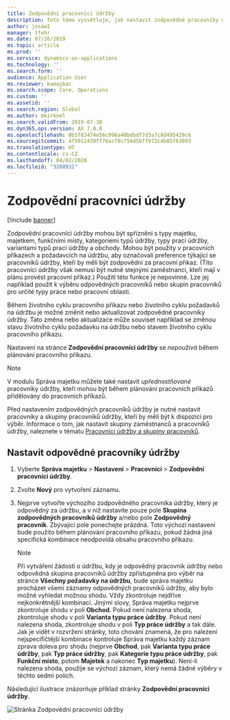```yaml
---
title: Zodpovědní pracovníci údržby
description: Toto téma vysvětluje, jak nastavit zodpovědné pracovníky údržby v modulu Správa majetku.
author: josaw1
manager: tfehr
ms.date: 07/26/2019
ms.topic: article
ms.prod: ''
ms.service: dynamics-ax-applications
ms.technology: ''
ms.search.form: ''
audience: Application User
ms.reviewer: kamaybac
ms.search.scope: Core, Operations
ms.custom: ''
ms.assetid: ''
ms.search.region: Global
ms.author: mkirknel
ms.search.validFrom: 2019-07-30
ms.dyn365.ops.version: AX 7.0.0
ms.openlocfilehash: 0b5f83474e56c996a40bdbdf7d3a7c8d495429c6
ms.sourcegitcommit: 4f9912439ff78acf0c754d5bff972c4b85763093
ms.translationtype: HT
ms.contentlocale: cs-CZ
ms.lasthandoff: 04/02/2020
ms.locfileid: "3208931"
---
```

# <a name="responsible-maintenance-workers"></a>Zodpovědní pracovníci údržby

[!include [banner](../../includes/banner.md)]

 

Zodpovědní pracovníci údržby mohou být spřízněni s typy majetku, majetkem, funkčními místy, kategoriemi typů údržby, typy prací údržby, variantami typů prací údržby a obchody. Mohou být použity v pracovních příkazech a požadavcích na údržbu, aby označovali preference týkající se pracovníků údržby, kteří by měli být zodpovědní za pracovní příkaz. (Tito pracovníci údržby však nemusí být nutně stejnými zaměstnanci, kteří mají v plánu provést pracovní příkaz.) Použití této funkce je nepovinné. Lze jej například použít k výběru odpovědných pracovníků nebo skupin pracovníků pro určité typy práce nebo pracovní oblasti.

Během životního cyklu pracovního příkazu nebo životního cyklu požadavků na údržbu je možné změnit nebo aktualizovat zodpovědné pracovníky údržby. Tato změna nebo aktualizace může souviset například se změnou stavu životního cyklu požadavku na údržbu nebo stavem životního cyklu pracovního příkazu.

Nastavení na stránce **Zodpovědní pracovníci údržby** se *nepoužívá* během plánování pracovního příkazu.

> [!NOTE]
> V modulu Správa majetku můžete také nastavit *upřednostňované* pracovníky údržby, kteří mohou být během plánování pracovních příkazů přidělovány do pracovních příkazů.

Před nastavením zodpovědných pracovníků údržby je nutné nastavit pracovníky a skupiny pracovníků údržby, kteří by měli být k dispozici pro výběr. Informace o tom, jak nastavit skupiny zaměstnanců a pracovníků údržby, naleznete v tématu [Pracovníci údržby a skupiny pracovníků](../setup-for-objects/workers-and-worker-groups.md).

## <a name="set-up-responsible-maintenance-workers"></a>Nastavit odpovědné pracovníky údržby

1. Vyberte **Správa majetku** \> **Nastavení** \> **Pracovníci** \> **Zodpovědní pracovníci údržby**.
2. Zvolte **Nový** pro vytvoření záznamu.
3. Nejprve vytvořte výchozího zodpovědného pracovníka údržby, který je odpovědný za údržbu, a v níž nastavíte pouze pole **Skupina zodpovědných pracovníků údržby** a/nebo pole **Zodpovědný pracovník**. Zbývající pole ponechejte prázdná. Toto výchozí nastavení bude použito během plánování pracovního příkazu, pokud žádná jiná specifická kombinace neodpovídá obsahu pracovního příkazu.

    > [!NOTE]
    > Při vytváření žádosti o údržbu, kdy je odpovědný pracovník údržby nebo odpovědná skupina pracovníků údržby zpřístupněna pro výběr na stránce **Všechny požadavky na údržbu**, bude správa majetku procházet všemi záznamy odpovědných pracovníků údržby, aby bylo možné vyhledat možnou shodu. Vždy zkontroluje nejdříve nejkonkrétnější kombinaci. Jinými slovy, Správa majetku nejprve zkontroluje shodu v poli **Obchod**. Pokud není nalezena shoda, zkontroluje shodu v poli **Varianta typu práce údržby**. Pokud není nalezena shoda, zkontroluje shodu v poli **Typ práce údržby** a tak dále. Jak je vidět v rozvržení stránky, toto chování znamená, že pro nalezení nejspecifičtější kombinace kontroluje Správa majetku každý záznam zprava doleva pro shodu (nejprve **Obchod**, pak **Varianta typu práce údržby**, pak **Typ práce údržby**, pak **Kategorie typu práce údržby**, pak **Funkční místo**, potom **Majetek** a nakonec **Typ majetku**). Není-li nalezena shoda, použije se výchozí záznam, který nemá žádné výběry v těchto sedmi polích.

Následující ilustrace znázorňuje příklad stránky **Zodpovědní pracovníci údržby**.

![Stránka Zodpovědní pracovníci údržby](media/08-setup-for-requests.png)
